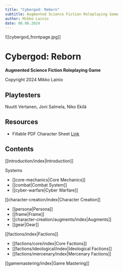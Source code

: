 ```yaml
---
title: "Cybergod: Reborn"
subtitle: Augmented Science Fiction Roleplaying Game
author: Mikko Lainio
date: 06.08.2024
---
```

![[cybergod_frontpage.jpg]]
# Cybergod: Reborn
**Augmented Science Fiction Roleplaying Game**

Copyright 2024 Mikko Lainio

## Playtesters

Nuutti Vertanen, Joni Salmela, Niko Ekilä

## Resources

- Fillable PDF Character Sheet [Link](https://mega.nz/file/8CInjCRY#nyrAXucZMZXXI7b4rdbJRgturSUOmvuCL2etndbj9zQ)
## Contents

[[introduction/index|Introduction]]

Systems

- [[core-mechanics|Core Mechanics]]
- [[combat|Combat System]]
- [[cyber-warfare|Cyber Warfare]]

[[character-creation/index|Character Creation]]

- [[persona|Persona]]
- [[frame|Frame]]
- [[character-creation/augments/index|Augments]]
- [[gear|Gear]]

[[factions/index|Factions]]

- [[factions/core/index|Core Factions]]
- [[factions/ideological/index|Ideological Factions]]
- [[factions/mercenary/index|Mercenary Factions]]

[[gamemastering/index|Game Mastering]]
